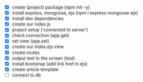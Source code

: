 - [x] create (project) package (npm init -y)
- [x] install express, mongoose, ejs (npm i express mongoose ejs)
- [x] install dev dependencies
- [x] create our index.js
- [x] project setup ('connected to server')
- [x] check connection (app.get)
- [x] set view (app.set)
- [x] create our index.ejs view
- [x] create routes
- [x] output text to the screen (test)
- [x] install bootstrap (add link href in ejs)
- [x] create article template
- [ ] connect to db
